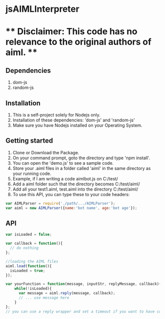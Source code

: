# jsAIMLInterpreter

# ** Disclaimer: This code has no relevance to the original authors of aiml. **

## Dependencies
1. dom-js
2. random-js

## Installation
1. This is a self-project solely for Nodejs only.
2. Installation of these dependencies: 'dom-js' and 'random-js'
3. Make sure you have Nodejs installed on your Operating System.

## Getting started
1. Clone or Download the Package.
2. On your command prompt, goto the directory and type 'npm install'.
3. You can open the 'demo.js' to see a sample code.
4. Store your .aiml files in a folder called 'aiml' in the same directory as your running code.
  1. Example, if I am writing a code aimlbot.js on C:/test/
  2. Add a aiml folder such that the directory becomes C:/test/aiml/
  3. Add all your test1.aiml, test.aiml into the directory C:/test/aiml/
5. To use this API, you can type these to your code headers:
``` javascript
var AIMLParser = require('./path/.../AIMLParser');
var aiml = new AIMLParser({name:'bot name', age:'bot age'});
```

## API
``` javascript
var isLoaded = false;

var callback = function(){
  // do nothing
};

//loading the AIML files
aiml.load(function(){
  isLoaded = true;
});

var yourFunction = function(message, inputStr, replyMessage, callback){
    while(!isLoaded){
      var message = aiml.reply(message, callback);
      // ... use message here
    }
};
// you can use a reply wrapper and set a timeout if you want to have continuous reply stream.
```
